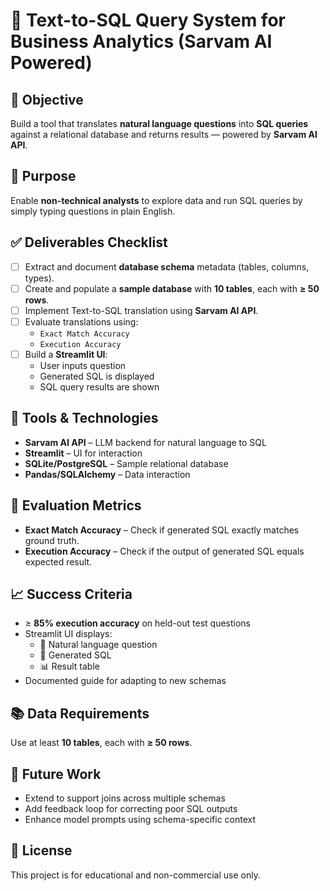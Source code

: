 # 🧠 Text-to-SQL Query System for Business Analytics (Sarvam AI Powered)

## 📌 Objective
Build a tool that translates **natural language questions** into **SQL queries** against a relational database and returns results — powered by **Sarvam AI API**.

## 🎯 Purpose
Enable **non-technical analysts** to explore data and run SQL queries by simply typing questions in plain English.

## ✅ Deliverables Checklist

- [ ] Extract and document **database schema** metadata (tables, columns, types).
- [ ] Create and populate a **sample database** with **10 tables**, each with **≥ 50 rows**.
- [ ] Implement Text-to-SQL translation using **Sarvam AI API**.
- [ ] Evaluate translations using:
  - `Exact Match Accuracy`
  - `Execution Accuracy`
- [ ] Build a **Streamlit UI**:
  - User inputs question
  - Generated SQL is displayed
  - SQL query results are shown

## 🧰 Tools & Technologies

- **Sarvam AI API** – LLM backend for natural language to SQL
- **Streamlit** – UI for interaction
- **SQLite/PostgreSQL** – Sample relational database
- **Pandas/SQLAlchemy** – Data interaction



## 🧪 Evaluation Metrics

- **Exact Match Accuracy** – Check if generated SQL exactly matches ground truth.
- **Execution Accuracy** – Check if the output of generated SQL equals expected result.

## 📈 Success Criteria

- ≥ **85% execution accuracy** on held-out test questions
- Streamlit UI displays:
  - 📝 Natural language question
  - 🧾 Generated SQL
  - 📊 Result table
- Documented guide for adapting to new schemas

## 📚 Data Requirements

Use at least **10 tables**, each with **≥ 50 rows**.



## 🚀 Future Work

- Extend to support joins across multiple schemas
- Add feedback loop for correcting poor SQL outputs
- Enhance model prompts using schema-specific context

## 📄 License
This project is for educational and non-commercial use only.
